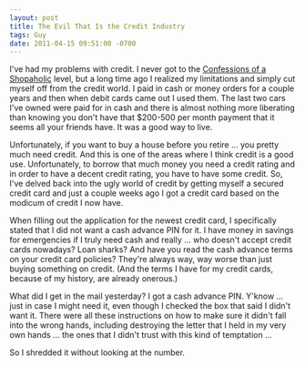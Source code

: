 ```yaml
---
layout: post
title: The Evil That Is the Credit Industry
tags: Guy
date: 2011-04-15 09:51:00 -0700
---
```


I've had my problems with credit.  I never got to the [Confessions of a Shopaholic](http://www.imdb.com/title/tt1093908/) level, but a long time ago I realized my limitations and simply cut myself off from the credit world.  I paid in cash or money orders for a couple years and then when debit cards came out I used them.  The last two cars I've owned were paid for in cash and there is almost nothing more liberating than knowing you don't have that $200-500 per month payment that it seems all your friends have.  It was a good way to live.

Unfortunately, if you want to buy a house before you retire ... you pretty much need credit.  And this is one of the areas where I think credit is a good use.  Unfortunately, to borrow that much money you need a credit rating and in order to have a decent credit rating, you have to have some credit.  So, I've delved back into the ugly world of credit by getting myself a secured credit card and just a couple weeks ago I got a credit card based on the modicum of credit I now have.

When filling out the application for the newest credit card, I specifically stated that I did not want a cash advance PIN for it.  I have money in savings for emergencies if I truly need cash and really ... who doesn't accept credit cards nowadays?  Loan sharks?  And have you read the cash advance terms on your credit card policies?  They're always way, way worse than just buying something on credit.  (And the terms I have for my credit cards, because of my history, are already onerous.)

What did I get in the mail yesterday?  I got a cash advance PIN.  Y'know ... just in case I might need it, even though I checked the box that said I didn't want it.  There were all these instructions on how to make sure it didn't fall into the wrong hands, including destroying the letter that I held in my very own hands ... the ones that I didn't trust with this kind of temptation ...

So I shredded it without looking at the number.

